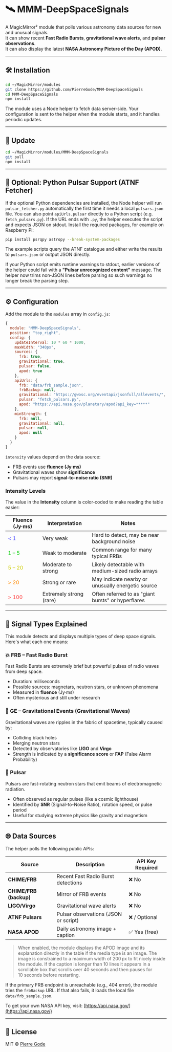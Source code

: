 # 🛰️ MMM-DeepSpaceSignals

A MagicMirror² module that polls various astronomy data sources for new and unusual signals.  
It can show recent **Fast Radio Bursts**, **gravitational wave alerts**, and **pulsar observations**.  
It can also display the latest **NASA Astronomy Picture of the Day (APOD)**.

---

## 🛠️ Installation

```bash
cd ~/MagicMirror/modules
git clone https://github.com/PierreGode/MMM-DeepSpaceSignals
cd MMM-DeepSpaceSignals
npm install
```

The module uses a Node helper to fetch data server-side. Your configuration is sent to the helper when the module starts, and it handles periodic updates.

---

## 🔄 Update

```bash
cd ~/MagicMirror/modules/MMM-DeepSpaceSignals
git pull
npm install
```

---

## 🐍 Optional: Python Pulsar Support (ATNF Fetcher)

If the optional Python dependencies are installed, the Node helper will run
`pulsar_fetcher.py` automatically the first time it needs a local
`pulsars.json` file. You can also point `apiUrls.pulsar` directly to a Python
script (e.g. `fetch_pulsars.py`). If the URL ends with `.py`, the helper
executes the script and expects JSON on stdout. Install the required packages,
for example on Raspberry Pi:

```bash
pip install psrqpy astropy --break-system-packages
```

The example scripts query the ATNF catalogue and either write the results to
`pulsars.json` or output JSON directly.

If your Python script emits runtime warnings to stdout, earlier versions of the
helper could fail with a **"Pulsar unrecognized content"** message. The helper
now trims non‑JSON lines before parsing so such warnings no longer break the
parsing step.

---

## ⚙️ Configuration

Add the module to the `modules` array in `config.js`:

```javascript
{
  module: "MMM-DeepSpaceSignals",
  position: "top_right",
  config: {
    updateInterval: 10 * 60 * 1000,
    maxWidth: "340px",
    sources: {
      frb: true,
      gravitational: true,
      pulsar: false,
      apod: true
    },
    apiUrls: {
      frb: "data/frb_sample.json",
      frbBackup: null,
      gravitational: "https://gwosc.org/eventapi/jsonfull/allevents/",
      pulsar: "fetch_pulsars.py",
      apod: "https://api.nasa.gov/planetary/apod?api_key=*****"
    },
    minStrength: {
      frb: null,
      gravitational: null,
      pulsar: null,
      apod: null
    }
  }
}
```

`intensity` values depend on the data source:
- FRB events use **fluence (Jy·ms)**
- Gravitational waves show **significance**
- Pulsars may report **signal-to-noise ratio (SNR)**

### Intensity Levels

The value in the **Intensity** column is color‑coded to make reading the table easier:

| Fluence (Jy·ms) | Interpretation | Notes |
|-------------------|---------------|-------|
| <span style="color:#4d4dff;">&lt; 1</span> | Very weak | Hard to detect, may be near background noise |
| <span style="color:#00cc00;">1 – 5</span> | Weak to moderate | Common range for many typical FRBs |
| <span style="color:#cccc00;">5 – 20</span> | Moderate to strong | Likely detectable with medium-sized radio arrays |
| <span style="color:#ff8800;">&gt; 20</span> | Strong or rare | May indicate nearby or unusually energetic source |
| <span style="color:#ff4040;">&gt; 100</span> | Extremely strong (rare) | Often referred to as "giant bursts" or hyperflares |

---

## 🧠 Signal Types Explained

This module detects and displays multiple types of deep space signals. Here's what each one means:

### 💥 FRB – Fast Radio Burst
Fast Radio Bursts are extremely brief but powerful pulses of radio waves from deep space.  
- Duration: milliseconds  
- Possible sources: magnetars, neutron stars, or unknown phenomena  
- Measured in **fluence** (Jy·ms)  
- Often mysterious and still under research

### 🌊 GE – Gravitational Events (Gravitational Waves)
Gravitational waves are ripples in the fabric of spacetime, typically caused by:  
- Colliding black holes  
- Merging neutron stars  
- Detected by observatories like **LIGO** and **Virgo**  
- Strength is indicated by a **significance score** or **FAP** (False Alarm Probability)

### 🌟 Pulsar
Pulsars are fast-rotating neutron stars that emit beams of electromagnetic radiation.  
- Often observed as regular pulses (like a cosmic lighthouse)  
- Identified by **SNR** (Signal-to-Noise Ratio), rotation speed, or pulse period  
- Useful for studying extreme physics like gravity and magnetism

---

## 🌐 Data Sources

The helper polls the following public APIs:

| Source          | Description                         | API Key Required |
|-----------------|-------------------------------------|------------------|
| **CHIME/FRB**   | Recent Fast Radio Burst detections  | ❌ No            |
| **CHIME/FRB (backup)** | Mirror of FRB events             | ❌ No            |
| **LIGO/Virgo**  | Gravitational wave alerts           | ❌ No            |
| **ATNF Pulsars**| Pulsar observations (JSON or script)| ❌ / Optional    |
| **NASA APOD**   | Daily astronomy image + caption     | ✅ Yes (free)    |

> When enabled, the module displays the APOD image and its explanation directly in the table if the media type is an image. The image is constrained to a maximum width of 200 px to fit nicely inside the module. If the caption is longer than 10 lines it appears in a scrollable box that scrolls over 40&nbsp;seconds and then pauses for 10&nbsp;seconds before restarting.

If the primary FRB endpoint is unreachable (e.g., 404 error), the module
tries the `frbBackup` URL. If that also fails, it loads the local file
`data/frb_sample.json`.

To get your own NASA API key, visit: [https://api.nasa.gov/](https://api.nasa.gov/)

---

## 📃 License

MIT © [Pierre Gode](https://github.com/PierreGode)
